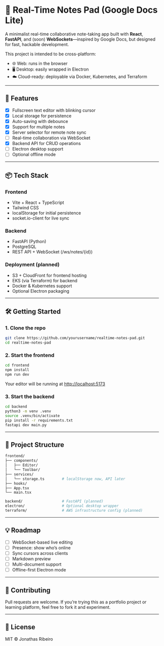 # 📝 Real-Time Notes Pad (Google Docs Lite)

A minimalist real-time collaborative note-taking app built with **React**, **FastAPI**, and (soon) **WebSockets**—inspired by Google Docs, but designed for fast, hackable development.

This project is intended to be cross-platform:

- 🌐 Web: runs in the browser
- 🖥️ Desktop: easily wrapped in Electron
- ☁️ Cloud-ready: deployable via Docker, Kubernetes, and Terraform

---

## 🚀 Features

- [x] Fullscreen text editor with blinking cursor
- [x] Local storage for persistence
- [x] Auto-saving with debounce
- [x] Support for multiple notes
- [x] Server selector for remote note sync
- [ ] Real-time collaboration via WebSocket
- [x] Backend API for CRUD operations
- [ ] Electron desktop support
- [ ] Optional offline mode

---

## 📦 Tech Stack

### Frontend

- Vite + React + TypeScript
- Tailwind CSS
- localStorage for initial persistence
- socket.io-client for live sync

### Backend

- FastAPI (Python)
- PostgreSQL
- REST API + WebSocket (/ws/notes/{id})

### Deployment (planned)

- S3 + CloudFront for frontend hosting
- EKS (via Terraform) for backend
- Docker & Kubernetes support
- Optional Electron packaging

---

## 🛠 Getting Started

### 1. Clone the repo

```bash
git clone https://github.com/yourusername/realtime-notes-pad.git
cd realtime-notes-pad
```

### 2. Start the frontend

```bash
cd frontend
npm install
npm run dev
```

Your editor will be running at <http://localhost:5173>

### 3. Start the backend

```bash
cd backend
python3 -m venv .venv
source .venv/bin/activate
pip install -r requirements.txt
fastapi dev main.py
```

---

## 📁 Project Structure

```bash
frontend/
├── components/
│   ├── Editor/
│   └── Toolbar/
├── services/
│   └── storage.ts        # localStorage now, API later
├── hooks/
├── App.tsx
└── main.tsx

backend/                  # FastAPI (planned)
electron/                 # Optional desktop wrapper
terraform/                # AWS infrastructure config (planned)
```

---

## 💡 Roadmap

- [ ] WebSocket-based live editing
- [ ] Presence: show who’s online
- [ ] Sync cursors across clients
- [ ] Markdown preview
- [ ] Multi-document support
- [ ] Offline-first Electron mode

---

## 🤝 Contributing

Pull requests are welcome. If you’re trying this as a portfolio project or learning platform, feel free to fork it and experiment.

---

## 📜 License

MIT © Jonathas Ribeiro
